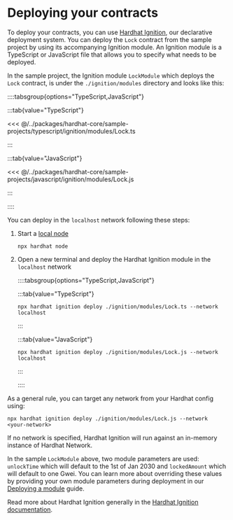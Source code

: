 # Deploying your contracts

To deploy your contracts, you can use [Hardhat Ignition](/ignition), our declarative deployment system. You can deploy the `Lock` contract from the sample project by using its accompanying Ignition module. An Ignition module is a TypeScript or JavaScript file that allows you to specify what needs to be deployed.

In the sample project, the Ignition module `LockModule` which deploys the `Lock` contract, is under the `./ignition/modules` directory and looks like this:

::::tabsgroup{options="TypeScript,JavaScript"}

:::tab{value="TypeScript"}

<<< @/../packages/hardhat-core/sample-projects/typescript/ignition/modules/Lock.ts

:::

:::tab{value="JavaScript"}

<<< @/../packages/hardhat-core/sample-projects/javascript/ignition/modules/Lock.js

:::

::::

You can deploy in the `localhost` network following these steps:

1. Start a [local node](../getting-started/index.md#connecting-a-wallet-or-dapp-to-hardhat-network)

   ```
   npx hardhat node
   ```

2. Open a new terminal and deploy the Hardhat Ignition module in the `localhost` network

   ::::tabsgroup{options="TypeScript,JavaScript"}

   :::tab{value="TypeScript"}

   ```
   npx hardhat ignition deploy ./ignition/modules/Lock.ts --network localhost
   ```

   :::

   :::tab{value="JavaScript"}

   ```
   npx hardhat ignition deploy ./ignition/modules/Lock.js --network localhost
   ```

   :::

   ::::

As a general rule, you can target any network from your Hardhat config using:

```
npx hardhat ignition deploy ./ignition/modules/Lock.js --network <your-network>
```

If no network is specified, Hardhat Ignition will run against an in-memory instance of Hardhat Network.

In the sample `LockModule` above, two module parameters are used: `unlockTime` which will default to the 1st of Jan 2030 and `lockedAmount` which will default to one Gwei. You can learn more about overriding these values by providing your own module parameters during deployment in our [Deploying a module](/ignition/docs/guides/deploy#defining-parameters-during-deployment) guide.

Read more about Hardhat Ignition generally in the [Hardhat Ignition documentation](/ignition).
